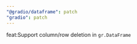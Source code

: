 ```yaml
---
"@gradio/dataframe": patch
"gradio": patch
---
```


feat:Support column/row deletion in `gr.DataFrame`
